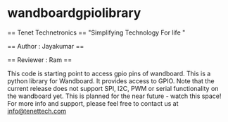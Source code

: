 wandboardgpiolibrary
====================
== Tenet Technetronics ==
"Simplifying Technology For life "

== Author : Jayakumar ==

== Reviewer : Ram ==

This code is starting point to access gpio pins of wandboard. 
This is a python  library for Wandboard. It provides access to GPIO.
Note that the current release does not support SPI, I2C, PWM or serial functionality on the wandboard yet. 
This is planned for the near future - watch this space!
For more info and support, please feel free to contact us at info@tenettech.com
